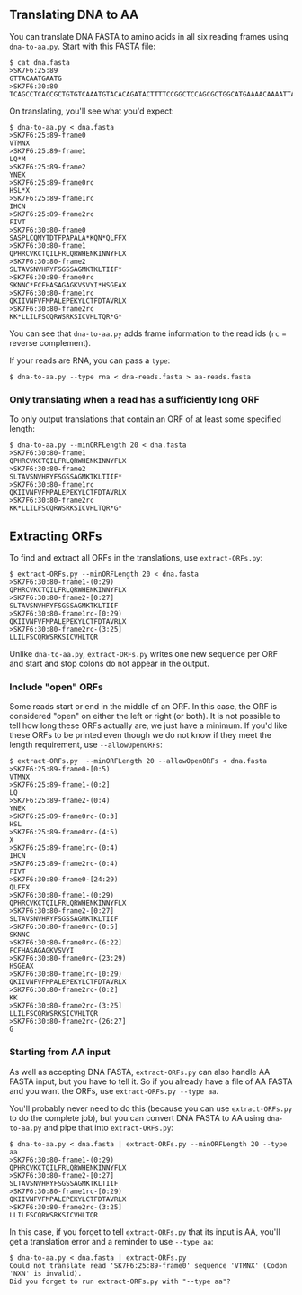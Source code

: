 ## Translating DNA to AA

You can translate DNA FASTA to amino acids in all six reading frames using
`dna-to-aa.py`. Start with this FASTA file:

    $ cat dna.fasta
    >SK7F6:25:89
    GTTACAATGAATG
    >SK7F6:30:80
    TCAGCCTCACCGCTGTGTCAAATGTACACAGATACTTTTCCGGCTCCAGCGCTGGCATGAAAACAAAATTAACAATTATTTTTTGA

On translating, you'll see what you'd expect:

    $ dna-to-aa.py < dna.fasta
    >SK7F6:25:89-frame0
    VTMNX
    >SK7F6:25:89-frame1
    LQ*M
    >SK7F6:25:89-frame2
    YNEX
    >SK7F6:25:89-frame0rc
    HSL*X
    >SK7F6:25:89-frame1rc
    IHCN
    >SK7F6:25:89-frame2rc
    FIVT
    >SK7F6:30:80-frame0
    SASPLCQMYTDTFPAPALA*KQN*QLFFX
    >SK7F6:30:80-frame1
    QPHRCVKCTQILFRLQRWHENKINNYFLX
    >SK7F6:30:80-frame2
    SLTAVSNVHRYFSGSSAGMKTKLTIIF*
    >SK7F6:30:80-frame0rc
    SKNNC*FCFHASAGAGKVSVYI*HSGEAX
    >SK7F6:30:80-frame1rc
    QKIIVNFVFMPALEPEKYLCTFDTAVRLX
    >SK7F6:30:80-frame2rc
    KK*LLILFSCQRWSRKSICVHLTQR*G*

You can see that `dna-to-aa.py` adds frame information to the read ids
(`rc` = reverse complement).

If your reads are RNA, you can pass a `type`:

    $ dna-to-aa.py --type rna < dna-reads.fasta > aa-reads.fasta

### Only translating when a read has a sufficiently long ORF

To only output translations that contain an ORF of at least some specified
length:

    $ dna-to-aa.py --minORFLength 20 < dna.fasta
    >SK7F6:30:80-frame1
    QPHRCVKCTQILFRLQRWHENKINNYFLX
    >SK7F6:30:80-frame2
    SLTAVSNVHRYFSGSSAGMKTKLTIIF*
    >SK7F6:30:80-frame1rc
    QKIIVNFVFMPALEPEKYLCTFDTAVRLX
    >SK7F6:30:80-frame2rc
    KK*LLILFSCQRWSRKSICVHLTQR*G*

## Extracting ORFs

To find and extract all ORFs in the translations, use `extract-ORFs.py`:

    $ extract-ORFs.py --minORFLength 20 < dna.fasta
    >SK7F6:30:80-frame1-(0:29)
    QPHRCVKCTQILFRLQRWHENKINNYFLX
    >SK7F6:30:80-frame2-[0:27]
    SLTAVSNVHRYFSGSSAGMKTKLTIIF
    >SK7F6:30:80-frame1rc-[0:29)
    QKIIVNFVFMPALEPEKYLCTFDTAVRLX
    >SK7F6:30:80-frame2rc-(3:25]
    LLILFSCQRWSRKSICVHLTQR

Unlike `dna-to-aa.py`, `extract-ORFs.py` writes one new sequence per ORF
and start and stop colons do not appear in the output.

### Include "open" ORFs

Some reads start or end in the middle of an ORF. In this case, the ORF is
considered "open" on either the left or right (or both). It is not possible
to tell how long these ORFs actually are, we just have a minimum. If you'd
like these ORFs to be printed even though we do not know if they meet the
length requirement, use `--allowOpenORFs`:

    $ extract-ORFs.py  --minORFLength 20 --allowOpenORFs < dna.fasta
    >SK7F6:25:89-frame0-[0:5)
    VTMNX
    >SK7F6:25:89-frame1-(0:2]
    LQ
    >SK7F6:25:89-frame2-(0:4)
    YNEX
    >SK7F6:25:89-frame0rc-(0:3]
    HSL
    >SK7F6:25:89-frame0rc-(4:5)
    X
    >SK7F6:25:89-frame1rc-(0:4)
    IHCN
    >SK7F6:25:89-frame2rc-(0:4)
    FIVT
    >SK7F6:30:80-frame0-[24:29)
    QLFFX
    >SK7F6:30:80-frame1-(0:29)
    QPHRCVKCTQILFRLQRWHENKINNYFLX
    >SK7F6:30:80-frame2-[0:27]
    SLTAVSNVHRYFSGSSAGMKTKLTIIF
    >SK7F6:30:80-frame0rc-(0:5]
    SKNNC
    >SK7F6:30:80-frame0rc-(6:22]
    FCFHASAGAGKVSVYI
    >SK7F6:30:80-frame0rc-(23:29)
    HSGEAX
    >SK7F6:30:80-frame1rc-[0:29)
    QKIIVNFVFMPALEPEKYLCTFDTAVRLX
    >SK7F6:30:80-frame2rc-(0:2]
    KK
    >SK7F6:30:80-frame2rc-(3:25]
    LLILFSCQRWSRKSICVHLTQR
    >SK7F6:30:80-frame2rc-(26:27]
    G

### Starting from AA input

As well as accepting DNA FASTA, `extract-ORFs.py` can also handle AA FASTA
input, but you have to tell it. So if you already have a file of AA FASTA
and you want the ORFs, use `extract-ORFs.py --type aa`.

You'll probably never need to do this (because you can use
`extract-ORFs.py` to do the complete job), but you can convert DNA FASTA to
AA using `dna-to-aa.py` and pipe that into `extract-ORFs.py`:

    $ dna-to-aa.py < dna.fasta | extract-ORFs.py --minORFLength 20 --type aa
    >SK7F6:30:80-frame1-(0:29)
    QPHRCVKCTQILFRLQRWHENKINNYFLX
    >SK7F6:30:80-frame2-[0:27]
    SLTAVSNVHRYFSGSSAGMKTKLTIIF
    >SK7F6:30:80-frame1rc-[0:29)
    QKIIVNFVFMPALEPEKYLCTFDTAVRLX
    >SK7F6:30:80-frame2rc-(3:25]
    LLILFSCQRWSRKSICVHLTQR

In this case, if you forget to tell `extract-ORFs.py` that its input is AA,
you'll get a translation error and a reminder to use `--type aa`:

    $ dna-to-aa.py < dna.fasta | extract-ORFs.py
    Could not translate read 'SK7F6:25:89-frame0' sequence 'VTMNX' (Codon 'NXN' is invalid).
    Did you forget to run extract-ORFs.py with "--type aa"?
